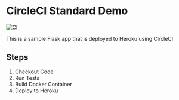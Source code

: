 # CircleCI Standard Demo

[![CI](https://circleci.com/gh/circleci/cs-standard-demo.svg?style=shield)](https://circleci.com/gh/circleci/cs-standard-demo)

This is a sample Flask app that is deployed to Heroku using CircleCI

## Steps

1. Checkout Code
2. Run Tests
3. Build Docker Container
4. Deploy to Heroku 